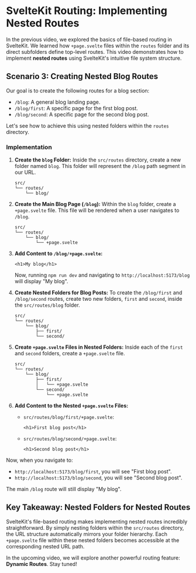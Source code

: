# SvelteKit Routing: Implementing Nested Routes

In the previous video, we explored the basics of file-based routing in SvelteKit. We learned how `+page.svelte` files within the `routes` folder and its direct subfolders define top-level routes. This video demonstrates how to implement **nested routes** using SvelteKit's intuitive file system structure.

## Scenario 3: Creating Nested Blog Routes

Our goal is to create the following routes for a blog section:

- `/blog`: A general blog landing page.
- `/blog/first`: A specific page for the first blog post.
- `/blog/second`: A specific page for the second blog post.

Let's see how to achieve this using nested folders within the `routes` directory.

### Implementation

1.  **Create the `blog` Folder:** Inside the `src/routes` directory, create a new folder named `blog`. This folder will represent the `/blog` path segment in our URL.

    ```
    src/
    └── routes/
        └── blog/
    ```

2.  **Create the Main Blog Page (`/blog`):** Within the `blog` folder, create a `+page.svelte` file. This file will be rendered when a user navigates to `/blog`.

    ```
    src/
    └── routes/
        └── blog/
            └── +page.svelte
    ```

3.  **Add Content to `/blog/+page.svelte`:**

    ```svelte
    <h1>My blog</h1>
    ```

    Now, running `npm run dev` and navigating to `http://localhost:5173/blog` will display "My blog".

4.  **Create Nested Folders for Blog Posts:** To create the `/blog/first` and `/blog/second` routes, create two new folders, `first` and `second`, inside the `src/routes/blog` folder.

    ```
    src/
    └── routes/
        └── blog/
            ├── first/
            └── second/
    ```

5.  **Create `+page.svelte` Files in Nested Folders:** Inside each of the `first` and `second` folders, create a `+page.svelte` file.

    ```
    src/
    └── routes/
        └── blog/
            ├── first/
            │   └── +page.svelte
            └── second/
                └── +page.svelte
    ```

6.  **Add Content to the Nested `+page.svelte` Files:**

    - `src/routes/blog/first/+page.svelte`:

      ```svelte
      <h1>First blog post</h1>
      ```

    - `src/routes/blog/second/+page.svelte`:

      ```svelte
      <h1>Second blog post</h1>
      ```

Now, when you navigate to:

- `http://localhost:5173/blog/first`, you will see "First blog post".
- `http://localhost:5173/blog/second`, you will see "Second blog post".

The main `/blog` route will still display "My blog".

## Key Takeaway: Nested Folders for Nested Routes

SvelteKit's file-based routing makes implementing nested routes incredibly straightforward. By simply nesting folders within the `src/routes` directory, the URL structure automatically mirrors your folder hierarchy. Each `+page.svelte` file within these nested folders becomes accessible at the corresponding nested URL path.

In the upcoming video, we will explore another powerful routing feature: **Dynamic Routes**. Stay tuned!
